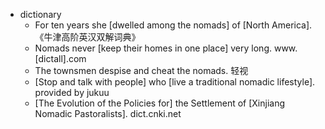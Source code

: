 - dictionary 
    - For ten years she [dwelled among the nomads] of [North America]. 《牛津高阶英汉双解词典》
    - Nomads never [keep their homes in one place] very long. www.[dictall].com
    - The townsmen despise and cheat the nomads. 轻视
    - [Stop and talk with people] who [live a traditional nomadic lifestyle]. provided by jukuu
    - [The Evolution of the Policies for] the Settlement of [Xinjiang Nomadic Pastoralists]. dict.cnki.net
